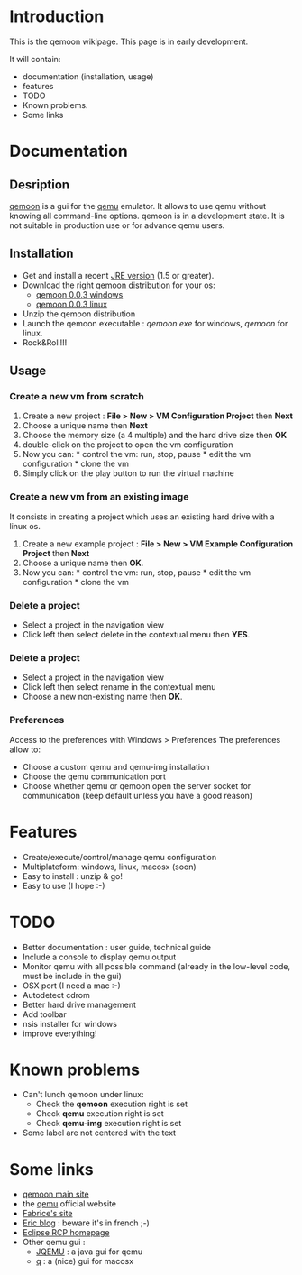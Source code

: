 # Introduction #

This is the qemoon wikipage. This page is in early development.

It will contain:
  * documentation (installation, usage)
  * features
  * TODO
  * Known problems.
  * Some links

# Documentation #

## Desription ##
[qemoon](http://qemoon.org) is a gui for the [qemu](http://qemu.org) emulator. It allows to use qemu without knowing all command-line options.
qemoon is in a development state. It is not suitable in production use or for advance qemu users.

## Installation ##
  * Get and install a recent [JRE version](http://java.com/java/download/index.jsp?cid=jdp84244") (1.5 or greater).
  * Download the right [qemoon distribution](http://ebellard.free.fr/qemoon/download.html) for your os:
    * [qemoon 0.0.3 windows](http://ebellard.free.fr/qemoon/qemoon-windows-0.0.3.zip)
    * [qemoon 0.0.3 linux](http://ebellard.free.fr/qemoon/qemoon-linux-gtk-0.0.3.zip)
  * Unzip the qemoon distribution
  * Launch the qemoon executable : _qemoon.exe_ for windows, _qemoon_ for linux.
  * Rock&Roll!!!

## Usage ##

### Create a new vm from scratch ###
  1. Create a new project : **File > New > VM Configuration Project** then **Next**
  1. Choose a unique name then **Next**
  1. Choose the memory size (a 4 multiple) and the hard drive size then **OK**
  1. double-click on the project to open the vm configuration
  1. Now you can:
    * control the vm: run, stop, pause
    * edit the vm configuration
    * clone the vm
  1. Simply click on the play button to run the virtual machine

### Create a new vm from an existing image ###
It consists in creating a project which uses an existing hard drive with a linux os.
  1. Create a new example project : **File > New > VM Example Configuration Project** then **Next**
  1. Choose a unique name then **OK**.
  1. Now you can:
    * control the vm: run, stop, pause
    * edit the vm configuration
    * clone the vm

### Delete a project ###
  * Select a project in the navigation view
  * Click left then select delete in the contextual menu then **YES**.

### Delete a project ###
  * Select a project in the navigation view
  * Click left then select rename in the contextual menu
  * Choose a new non-existing name then **OK**.

### Preferences ###
Access to the preferences with Windows > Preferences
The preferences allow to:
  * Choose a custom qemu and qemu-img installation
  * Choose the qemu communication port
  * Choose whether qemu or qemoon open the server socket for communication (keep default unless you have a good reason)

# Features #

  * Create/execute/control/manage qemu configuration
  * Multiplateform: windows, linux, macosx (soon)
  * Easy to install : unzip & go!
  * Easy to use (I hope :-)

# TODO #

  * Better documentation : user guide, technical guide
  * Include a console to display qemu output
  * Monitor qemu with all possible command (already in the low-level code, must be include in the gui)
  * OSX port (I need a mac :-)
  * Autodetect cdrom
  * Better hard drive management
  * Add toolbar
  * nsis installer for windows
  * improve everything!

# Known problems #
  * Can't lunch qemoon under linux:
    * Check the **qemoon** execution right is set
    * Check **qemu** execution right is set
    * Check **qemu-img** execution right is set
  * Some label are not centered with the text

# Some links #
  * [qemoon main site](http://qemoon.org)
  * the [qemu](http://qemu.org) official website
  * [Fabrice's site](http://www.bellard.org)
  * [Eric blog](http://www.jroller.com/page/ebellard) : beware it's in french ;-)
  * [Eclipse RCP homepage](http://wiki.eclipse.org/index.php/Rich_Client_Platform)
  * Other qemu gui :
    * [JQEMU](http://www.exprofesso.com/jqemu/) : a java gui for qemu
    * [q](http://www.kju-app.org/) : a  (nice) gui for macosx